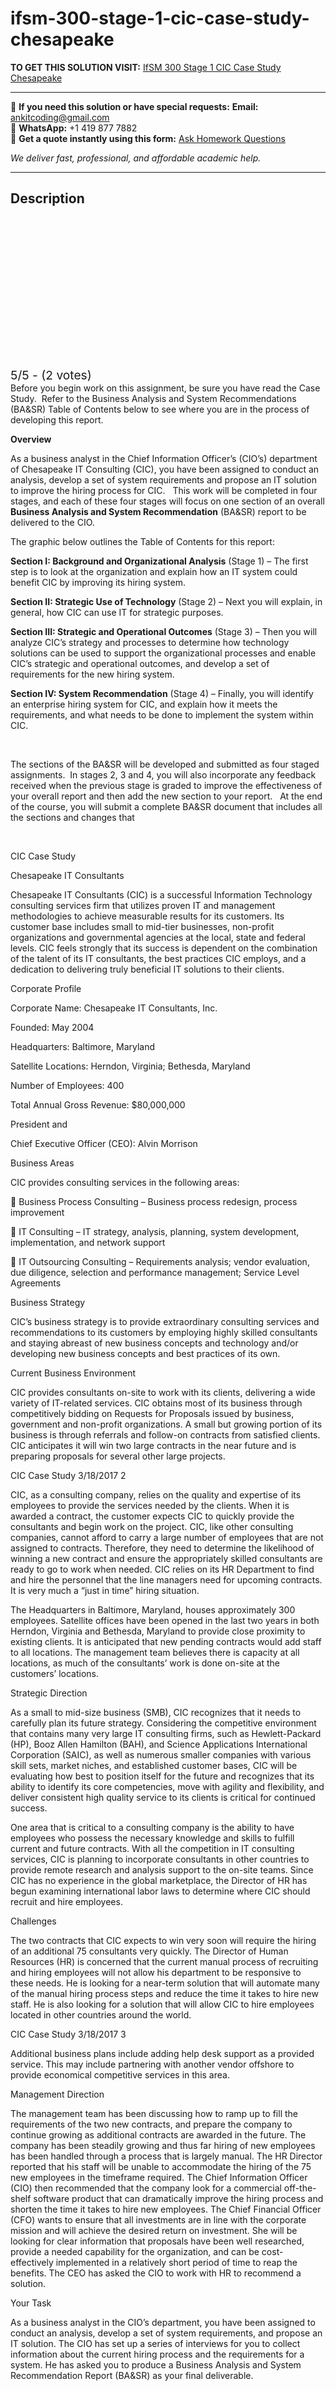 # ifsm-300-stage-1-cic-case-study-chesapeake
**TO GET THIS SOLUTION VISIT:** [IfSM 300 Stage 1 CIC Case Study Chesapeake](https://www.ankitcodinghub.com/product/ifsm-300-stage-1-cic-case-study-chesapeake/)


---

📩 **If you need this solution or have special requests:** **Email:** ankitcoding@gmail.com  
📱 **WhatsApp:** +1 419 877 7882  
📄 **Get a quote instantly using this form:** [Ask Homework Questions](https://www.ankitcodinghub.com/services/ask-homework-questions/)

*We deliver fast, professional, and affordable academic help.*

---

<h2>Description</h2>



<div class="kk-star-ratings kksr-auto kksr-align-center kksr-valign-top" data-payload="{&quot;align&quot;:&quot;center&quot;,&quot;id&quot;:&quot;6380&quot;,&quot;slug&quot;:&quot;default&quot;,&quot;valign&quot;:&quot;top&quot;,&quot;ignore&quot;:&quot;&quot;,&quot;reference&quot;:&quot;auto&quot;,&quot;class&quot;:&quot;&quot;,&quot;count&quot;:&quot;2&quot;,&quot;legendonly&quot;:&quot;&quot;,&quot;readonly&quot;:&quot;&quot;,&quot;score&quot;:&quot;5&quot;,&quot;starsonly&quot;:&quot;&quot;,&quot;best&quot;:&quot;5&quot;,&quot;gap&quot;:&quot;4&quot;,&quot;greet&quot;:&quot;Rate this product&quot;,&quot;legend&quot;:&quot;5\/5 - (2 votes)&quot;,&quot;size&quot;:&quot;24&quot;,&quot;title&quot;:&quot;IfSM 300 Stage 1 CIC Case Study Chesapeake&quot;,&quot;width&quot;:&quot;138&quot;,&quot;_legend&quot;:&quot;{score}\/{best} - ({count} {votes})&quot;,&quot;font_factor&quot;:&quot;1.25&quot;}">

<div class="kksr-stars">

<div class="kksr-stars-inactive">
            <div class="kksr-star" data-star="1" style="padding-right: 4px">


<div class="kksr-icon" style="width: 24px; height: 24px;"></div>
        </div>
            <div class="kksr-star" data-star="2" style="padding-right: 4px">


<div class="kksr-icon" style="width: 24px; height: 24px;"></div>
        </div>
            <div class="kksr-star" data-star="3" style="padding-right: 4px">


<div class="kksr-icon" style="width: 24px; height: 24px;"></div>
        </div>
            <div class="kksr-star" data-star="4" style="padding-right: 4px">


<div class="kksr-icon" style="width: 24px; height: 24px;"></div>
        </div>
            <div class="kksr-star" data-star="5" style="padding-right: 4px">


<div class="kksr-icon" style="width: 24px; height: 24px;"></div>
        </div>
    </div>

<div class="kksr-stars-active" style="width: 138px;">
            <div class="kksr-star" style="padding-right: 4px">


<div class="kksr-icon" style="width: 24px; height: 24px;"></div>
        </div>
            <div class="kksr-star" style="padding-right: 4px">


<div class="kksr-icon" style="width: 24px; height: 24px;"></div>
        </div>
            <div class="kksr-star" style="padding-right: 4px">


<div class="kksr-icon" style="width: 24px; height: 24px;"></div>
        </div>
            <div class="kksr-star" style="padding-right: 4px">


<div class="kksr-icon" style="width: 24px; height: 24px;"></div>
        </div>
            <div class="kksr-star" style="padding-right: 4px">


<div class="kksr-icon" style="width: 24px; height: 24px;"></div>
        </div>
    </div>
</div>


<div class="kksr-legend" style="font-size: 19.2px;">
            5/5 - (2 votes)    </div>
    </div>
Before you begin work on this assignment, be sure you have read the Case Study.&nbsp; Refer to the Business Analysis and System Recommendations (BA&amp;SR) Table of Contents below to see where you are in the process of developing this report.

<strong>Overview</strong>

As a business analyst in the Chief Information Officer’s (CIO’s) department of Chesapeake IT Consulting (CIC), you have been assigned to conduct an analysis, develop a set of system requirements and propose an IT solution to improve the hiring process for CIC.&nbsp;&nbsp; This work will be completed in four stages, and each of these four stages will focus on one section of an overall <strong>Business Analysis and System Recommendation</strong> (BA&amp;SR) report to be delivered to the CIO.

The graphic below outlines the Table of Contents for this report:

<strong>Section I: Background and Organizational Analysis</strong> (Stage 1) – The first step is to look at the organization and explain how an IT system could benefit CIC by improving its hiring system.

<strong>Section II: Strategic Use of Technology</strong> (Stage 2) – Next you will explain, in general, how CIC can use IT for strategic purposes.

<strong>Section III: Strategic and Operational Outcomes</strong> (Stage 3) – Then you will analyze CIC’s strategy and processes to determine how technology solutions can be used to support the organizational processes and enable CIC’s strategic and operational outcomes, and develop a set of requirements for the new hiring system.

<strong>Section IV: System Recommendation</strong> (Stage 4) – Finally, you will identify an enterprise hiring system for CIC, and explain how it meets the requirements, and what needs to be done to implement the system within CIC.

&nbsp;

The sections of the BA&amp;SR will be developed and submitted as four staged assignments.&nbsp; In stages 2, 3 and 4, you will also incorporate any feedback received when the previous stage is graded to improve the effectiveness of your overall report and then add the new section to your report. &nbsp;&nbsp;At the end of the course, you will submit a complete BA&amp;SR document that includes all the sections and changes that

&nbsp;

CIC Case Study

Chesapeake IT Consultants

Chesapeake IT Consultants (CIC) is a successful Information Technology consulting services firm that utilizes proven IT and management methodologies to achieve measurable results for its customers. Its customer base includes small to mid-tier businesses, non-profit organizations and governmental agencies at the local, state and federal levels. CIC feels strongly that its success is dependent on the combination of the talent of its IT consultants, the best practices CIC employs, and a dedication to delivering truly beneficial IT solutions to their clients.

Corporate Profile

Corporate Name: Chesapeake IT Consultants, Inc.

Founded: May 2004

Headquarters: Baltimore, Maryland

Satellite Locations: Herndon, Virginia; Bethesda, Maryland

Number of Employees: 400

Total Annual Gross Revenue: $80,000,000

President and

Chief Executive Officer (CEO): Alvin Morrison

Business Areas

CIC provides consulting services in the following areas:

 Business Process Consulting – Business process redesign, process improvement

 IT Consulting – IT strategy, analysis, planning, system development, implementation, and network support

 IT Outsourcing Consulting – Requirements analysis; vendor evaluation, due diligence, selection and performance management; Service Level Agreements

Business Strategy

CIC’s business strategy is to provide extraordinary consulting services and recommendations to its customers by employing highly skilled consultants and staying abreast of new business concepts and technology and/or developing new business concepts and best practices of its own.

Current Business Environment

CIC provides consultants on-site to work with its clients, delivering a wide variety of IT-related services. CIC obtains most of its business through competitively bidding on Requests for Proposals issued by business, government and non-profit organizations. A small but growing portion of its business is through referrals and follow-on contracts from satisfied clients. CIC anticipates it will win two large contracts in the near future and is preparing proposals for several other large projects.

CIC Case Study 3/18/2017 2

CIC, as a consulting company, relies on the quality and expertise of its employees to provide the services needed by the clients. When it is awarded a contract, the customer expects CIC to quickly provide the consultants and begin work on the project. CIC, like other consulting companies, cannot afford to carry a large number of employees that are not assigned to contracts. Therefore, they need to determine the likelihood of winning a new contract and ensure the appropriately skilled consultants are ready to go to work when needed. CIC relies on its HR Department to find and hire the personnel that the line managers need for upcoming contracts. It is very much a “just in time” hiring situation.

The Headquarters in Baltimore, Maryland, houses approximately 300 employees. Satellite offices have been opened in the last two years in both Herndon, Virginia and Bethesda, Maryland to provide close proximity to existing clients. It is anticipated that new pending contracts would add staff to all locations. The management team believes there is capacity at all locations, as much of the consultants’ work is done on-site at the customers’ locations.

Strategic Direction

As a small to mid-size business (SMB), CIC recognizes that it needs to carefully plan its future strategy. Considering the competitive environment that contains many very large IT consulting firms, such as Hewlett-Packard (HP), Booz Allen Hamilton (BAH), and Science Applications International Corporation (SAIC), as well as numerous smaller companies with various skill sets, market niches, and established customer bases, CIC will be evaluating how best to position itself for the future and recognizes that its ability to identify its core competencies, move with agility and flexibility, and deliver consistent high quality service to its clients is critical for continued success.

One area that is critical to a consulting company is the ability to have employees who possess the necessary knowledge and skills to fulfill current and future contracts. With all the competition in IT consulting services, CIC is planning to incorporate consultants in other countries to provide remote research and analysis support to the on-site teams. Since CIC has no experience in the global marketplace, the Director of HR has begun examining international labor laws to determine where CIC should recruit and hire employees.

Challenges

The two contracts that CIC expects to win very soon will require the hiring of an additional 75 consultants very quickly. The Director of Human Resources (HR) is concerned that the current manual process of recruiting and hiring employees will not allow his department to be responsive to these needs. He is looking for a near-term solution that will automate many of the manual hiring process steps and reduce the time it takes to hire new staff. He is also looking for a solution that will allow CIC to hire employees located in other countries around the world.

CIC Case Study 3/18/2017 3

Additional business plans include adding help desk support as a provided service. This may include partnering with another vendor offshore to provide economical competitive services in this area.

Management Direction

The management team has been discussing how to ramp up to fill the requirements of the two new contracts, and prepare the company to continue growing as additional contracts are awarded in the future. The company has been steadily growing and thus far hiring of new employees has been handled through a process that is largely manual. The HR Director reported that his staff will be unable to accommodate the hiring of the 75 new employees in the timeframe required. The Chief Information Officer (CIO) then recommended that the company look for a commercial off-the-shelf software product that can dramatically improve the hiring process and shorten the time it takes to hire new employees. The Chief Financial Officer (CFO) wants to ensure that all investments are in line with the corporate mission and will achieve the desired return on investment. She will be looking for clear information that proposals have been well researched, provide a needed capability for the organization, and can be cost-effectively implemented in a relatively short period of time to reap the benefits. The CEO has asked the CIO to work with HR to recommend a solution.

Your Task

As a business analyst in the CIO’s department, you have been assigned to conduct an analysis, develop a set of system requirements, and propose an IT solution. The CIO has set up a series of interviews for you to collect information about the current hiring process and the requirements for a system. He has asked you to produce a Business Analysis and System Recommendation Report (BA&amp;SR) as your final deliverable.
